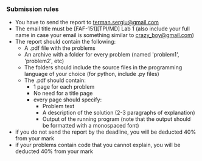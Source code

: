 ### Submission rules
- You have to send the report to terman.sergiu@gmail.com
- The email title must be [FAF-151][TPI/MD] Lab 1 (also include your full name in case your email is something similar  to crazy_boy@gmail.com)
- The report should contain the following:
  - A .pdf file with the problems
  - An archive with a folder for every problem (named 'problem1', 'problem2', etc)
  - The folders should include the source files in the programming language of your choice (for python, include .py files)
  - The .pdf should contain:
    - 1 page for each problem
    - No need for a title page
    - every page should specify:
      - Problem text
      - A description of the solution (2-3 paragraphs of explanation)
      - Output of the running program (note that the output should be formatted with a monospaced font)
- if you do not send the report by the deadline, you will be deducted 40% from your mark
- if your problems contain code that you cannot explain, you will be deducted 40% from your mark
